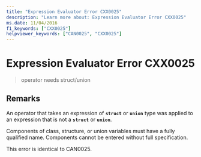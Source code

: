 ```yaml
---
title: "Expression Evaluator Error CXX0025"
description: "Learn more about: Expression Evaluator Error CXX0025"
ms.date: 11/04/2016
f1_keywords: ["CXX0025"]
helpviewer_keywords: ["CAN0025", "CXX0025"]
---
```

# Expression Evaluator Error CXX0025

> operator needs struct/union

## Remarks

An operator that takes an expression of **`struct`** or **`union`** type was applied to an expression that is not a **`struct`** or **`union`**.

Components of class, structure, or union variables must have a fully qualified name. Components cannot be entered without full specification.

This error is identical to CAN0025.
